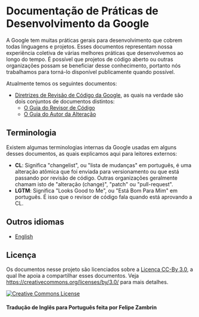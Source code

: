 # Documentação de Práticas de Desenvolvimento da Google

A Google tem muitas práticas gerais para desenvolvimento que cobrem todas
linguagens e projetos. Esses documentos representam nossa experiência coletiva
de várias melhores práticas que desenvolvemos ao longo do tempo. É possível que
projetos de código aberto ou outras organizações possam se beneficiar desse
conhecimento, portanto nós trabalhamos para torná-lo disponível publicamente
quando possível.

Atualmente temos os seguintes documentos:

- [Diretrizes de Revisão de Código da Google](./review/index.md), as quais na
  verdade são dois conjuntos de documentos distintos:
  - [O Guia do Revisor de Código](./review/reviewer/index.md)
  - [O Guia do Autor da Alteração](./review/developer/index.md)

## Terminologia

Existem algumas terminologias internas da Google usadas em alguns desses
documentos, as quais explicamos aqui para leitores externos:

- **CL**: Significa "changelist", ou "lista de mudanças" em português, é uma
  alteração atômica que foi enviada para versionamento ou que está passando por
  revisão de código. Outras organizações geralmente chamam isto de "alteração
  (change)", "patch" ou "pull-request".
- **LGTM**: Significa "Looks Good to Me", ou "Está Bom Para Mim" em português. É
  isso que o revisor de código fala quando está aprovando a CL.

## Outros idiomas

- [English](../../README.md)

## Licença

Os documentos nesse projeto são licenciados sobre a
[Licença CC-By 3.0](../../LICENSE), a qual lhe apoia a compartilhar esses
documentos. Veja <https://creativecommons.org/licenses/by/3.0/> para mais
detalhes.

<a rel="license" href="https://creativecommons.org/licenses/by/3.0/"><img alt="Creative Commons License" style="border-width:0" src="https://i.creativecommons.org/l/by/3.0/88x31.png" /></a>

#### Tradução de Inglês para Português feita por Felipe Zambrin
